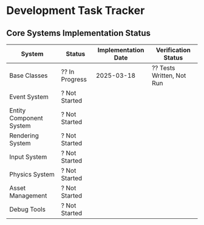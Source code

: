 # Development Task Tracker

## Core Systems Implementation Status

| System | Status | Implementation Date | Verification Status |
|--------|--------|---------------------|---------------------|
| Base Classes | ?? In Progress | 2025-03-18 | ?? Tests Written, Not Run |
| Event System | ? Not Started | | |
| Entity Component System | ? Not Started | | |
| Rendering System | ? Not Started | | |
| Input System | ? Not Started | | |
| Physics System | ? Not Started | | |
| Asset Management | ? Not Started | | |
| Debug Tools | ? Not Started | | |
